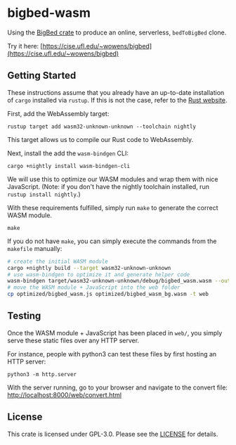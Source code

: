 # bigbed-wasm
Using the [BigBed crate](https://crates.io/crates/bigbed) to produce an online, serverless, `bedToBigBed` clone.

Try it here: [https://cise.ufl.edu/~wowens/bigbed](https://cise.ufl.edu/~wowens/bigbed)

## Getting Started

These instructions assume that you already have an up-to-date installation of `cargo` installed via `rustup`.
If this is not the case, refer to the [Rust website](https://www.rust-lang.org/tools/install).

First, add the WebAssembly target:
```
rustup target add wasm32-unknown-unknown --toolchain nightly
```
This target allows us to compile our Rust code to WebAssembly.


Next, install the add the `wasm-bindgen` CLI:
```
cargo +nightly install wasm-bindgen-cli
```
We will use this to optimize our WASM modules and wrap them with nice JavaScript.
(Note: if you don't have the nightly toolchain installed, run `rustup install nightly`.)

With these requirements fulfilled, simply run `make` to generate the correct WASM module.
```
make
```

If you do not have `make`, you can simply execute the commands from the `makefile` manually:
```sh
# create the initial WASM module
cargo +nightly build --target wasm32-unknown-unknown
# use wasm-bindgen to optimize it and generate helper code
wasm-bindgen target/wasm32-unknown-unknown/debug/bigbed_wasm.wasm --out-dir optimized --target web
# move the WASM module + JavaScript into the web folder
cp optimized/bigbed_wasm.js optimized/bigbed_wasm_bg.wasm -t web
```

## Testing
Once the WASM module + JavaScript has been placed in `web/`, you simply serve these static files over any HTTP server.

For instance, people with python3 can test these files by first hosting an HTTP server:
```
python3 -m http.server
```
With the server running, go to your browser and navigate to the convert file: [http://localhost:8000/web/convert.html](http://localhost:8000/web/convert.html)

## License

This crate is licensed under GPL-3.0.
Please see the [LICENSE](./LICENSE) for details.
